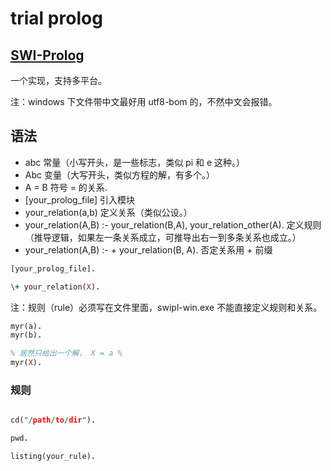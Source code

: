 # trial prolog

## [SWI-Prolog](https://www.swi-prolog.org/)

一个实现，支持多平台。

注：windows 下文件带中文最好用 utf8-bom 的，不然中文会报错。

## 语法

- abc 常量（小写开头，是一些标志，类似 pi 和 e 这种。）
- Abc 变量（大写开头，类似方程的解，有多个。）
- A = B 符号 = 的关系.
- [your_prolog_file] 引入模块
- your_relation(a,b) 定义关系（类似公设。）
- your_relation(A,B) :- your_relation(B,A), your_relation_other(A). 定义规则（推导逻辑，如果左一条关系成立，可推导出右一到多条关系也成立。）
- your_relation(A,B) :- \+ your_relation(B, A). 否定关系用 \+ 前缀 

```prolog
[your_prolog_file].

\+ your_relation(X).
```

注：规则（rule）必须写在文件里面，swipl-win.exe 不能直接定义规则和关系。

```prolog
myr(a).
myr(b).

% 居然只给出一个解， X = a %
myr(X).
```

### 规则

```prolog

cd("/path/to/dir").

pwd.

listing(your_rule).
```